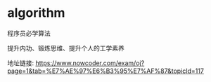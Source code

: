 # algorithm
程序员必学算法

提升内功、锻炼思维、提升个人的工学素养

地址链接: https://www.nowcoder.com/exam/oj?page=1&tab=%E7%AE%97%E6%B3%95%E7%AF%87&topicId=117
